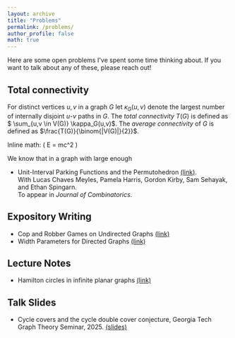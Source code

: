 ```yaml
---
layout: archive
title: "Problems"
permalink: /problems/
author_profile: false
math: true
---
```

Here are some open problems I've spent some time thinking about. If you want to talk about any of these, please reach out!

## Total connectivity
For distinct vertices $u,v$ in a graph $G$ let $\kappa_G(u,v)$ denote the largest number of internally disjoint $u$-$v$ paths in $G$. The _total connectivity_ $T(G)$ is defined as $ \sum_{u,v \in V(G)} \kappa_G(u,v)$. The _average connectivity_ of $G$ is defined as $\frac{T(G)}{\binom{|V(G)|}{2}}$.

Inline math: \( E = mc^2 \)

We know that in a graph with large enough
- Unit-Interval Parking Functions and the Permutohedron [(link)](https://arxiv.org/abs/2305.15554).  
  With Lucas Chaves Meyles, Pamela Harris, Gordon Kirby, Sam Sehayak, and Ethan Spingarn.    
  To appear in _Journal of Combinatorics_.

## Expository Writing
- Cop and Robber Games on Undirected Graphs [(link)](https://drive.google.com/file/d/1G2i42aBxSbr1_dPbb3ouJStTL-OGBYJ2/view?usp=sharing)
- Width Parameters for Directed Graphs [(link)](https://drive.google.com/file/d/1eNWbEzrmlsEzH8yzvoL_DxJDwGA5C8ev/view?usp=sharing)

## Lecture Notes
- Hamilton circles in infinite planar graphs [(link)](https://drive.google.com/file/d/1OSA-sXX8Hyz_0_3o0xvitaItB4t91D7x/view?usp=sharing)


## Talk Slides
- Cycle covers and the cycle double cover conjecture, Georgia Tech Graph Theory Seminar, 2025. [(slides)](https://drive.google.com/file/d/1DxZ21buw9Yx3AhDFzc3jay32zDD9pW0s/view?usp=sharing)

